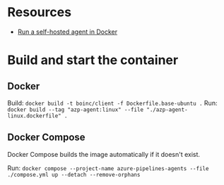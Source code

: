# Resources
- [Run a self-hosted agent in Docker](https://learn.microsoft.com/en-us/azure/devops/pipelines/agents/docker)

# Build and start the container

## Docker
Build: `docker build -t boinc/client -f Dockerfile.base-ubuntu .`
Run: `docker build --tag "azp-agent:linux" --file "./azp-agent-linux.dockerfile" .`

## Docker Compose
Docker Compose builds the image automatically if it doesn't exist.

Run: `docker compose --project-name azure-pipelines-agents --file ./compose.yml up --detach --remove-orphans`